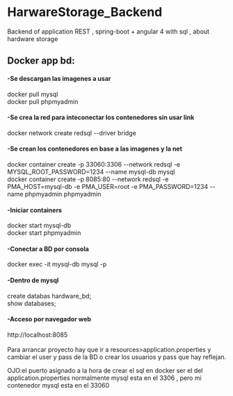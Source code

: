 # HarwareStorage_Backend
Backend of application REST , spring-boot + angular 4 with sql , about hardware storage 


<h2>Docker app bd:</h2>
<h4>-Se descargan las imagenes a usar</h4>
docker pull mysql<br>
docker pull phpmyadmin<br>

<h4>-Se crea la red para inteconectar los contenedores sin usar link</h4>
docker network create redsql --driver bridge<br>

<h4>-Se crean los contenedores en base a las imagenes y la net</h4>
docker container create -p 33060:3306 --network redsql -e MYSQL_ROOT_PASSWORD=1234 --name mysql-db mysql<br>
docker container create -p 8085:80 --network redsql -e PMA_HOST=mysql-db -e PMA_USER=root -e PMA_PASSWORD=1234 --name phpmyadmin phpmyadmin<br>

<h4>-Iniciar containers</h4>
docker start mysql-db<br>
docker start phpmyadmin<br>

<h4>-Conectar a BD por consola</h4>
docker exec -it mysql-db mysql -p<br>

<h4>-Dentro de mysql</h4>
create databas hardware_bd;<br>
show databases;<br>

<h4>-Acceso por navegador web </h4>
http://localhost:8085<br>
<br>
Para arrancar proyecto hay que ir a resources>application.properties y cambiar el user y pass de la BD o crear los usuarios y pass que hay reflejan. 

OJO:el puerto asignado a la hora de crear el sql en docker ser el del application.properties 
normalmente mysql esta en el 3306 , pero mi contenedor mysql esta en el 33060

